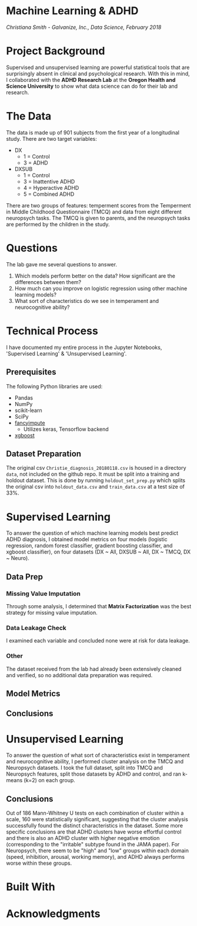 # Machine Learning & ADHD

_Christiana Smith - Galvanize, Inc., Data Science, February 2018_

# Project Background
Supervised and unsupervised learning are powerful statistical tools that are surprisingly absent in clinical and psychological research. With this in mind, I collaborated with the **ADHD Research Lab** at the **Oregon Health and Science University** to show what data science can do for their lab and research.

# The Data
The data is made up of 901 subjects from the first year of a longitudinal study. There are two target variables:
 * DX
	 * 1 = Control
	 * 3 = ADHD
 * DXSUB
	 * 1 = Control
	 * 3 = Inattentive ADHD
	 * 4 = Hyperactive ADHD
	 * 5 = Combined ADHD

There are two groups of features: temperment scores from the Temperment in Middle Childhood Questionnaire (TMCQ) and data from eight different neuropsych tasks. The TMCQ is given to parents, and the neuropsych tasks are performed by the children in the study.

# Questions
The lab gave me several questions to answer.
1. Which models perform better on the data? How significant are the differences between them?
1. How much can you improve on logistic regression using other machine learning models?
1. What sort of characteristics do we see in temperament and neurocognitive ability?

# Technical Process
I have documented my entire process in the Jupyter Notebooks, 'Supervised Learning' & 'Unsupervised Learning'.

## Prerequisites
The following Python libraries are used:
 * Pandas
 * NumPy
 * scikit-learn
 * SciPy
 * [fancyimpute](https://pypi.python.org/pypi/fancyimpute)
   * Utilizes keras, Tensorflow backend
 * [xgboost](https://github.com/dmlc/xgboost)

## Dataset Preparation
The original csv `Christie_diagnosis_20180118.csv` is housed in a directory `data`, not included on the github repo. It must be split into a training and holdout dataset. This is done by running `holdout_set_prep.py` which splits the original csv into `holdout_data.csv` and `train_data.csv` at a test size of 33%.

# Supervised Learning

To answer the question of which machine learning models best predict ADHD diagnosis, I obtained model metrics on four models (logistic regression, random forest classifier, gradient boosting classifier, and xgboost classifier), on four datasets (DX ~ All, DXSUB ~ All, DX ~ TMCQ, DX ~ Neuro).

## Data Prep
### Missing Value Imputation
Through some analysis, I determined that **Matrix Factorization** was the best strategy for missing value imputation.

### Data Leakage Check
I examined each variable and concluded none were at risk for data leakage.

### Other
The dataset received from the lab had already been extensively cleaned and verified, so no additional data preparation was required.

## Model Metrics

## Conclusions

# Unsupervised Learning
To answer the question of what sort of characteristics exist in temperament and neurocognitive ability, I performed cluster analysis on the TMCQ and Neuropsych datasets. I took the full dataset, split into TMCQ and Neuropsych features, split those datasets by ADHD and control, and ran k-means (k=2) on each group.

## Conclusions
Out of 186 Mann-Whitney U tests on each combination of cluster within a scale, 160 were statistically significant, suggesting that the cluster analysis successfully found the distinct characteristics in the dataset. Some more specific conclusions are that ADHD clusters have worse effortful control and there is also an ADHD cluster with higher negative emotion (corresponding to the "irritable" subtype found in the JAMA paper). For Neuropsych, there seem to be "high" and "low" groups within each domain (speed, inhibition, arousal, working memory), and ADHD always performs worse within these groups.

# Built With

# Acknowledgments
